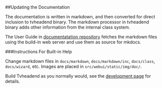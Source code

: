 ##Updating the Documentation 

The documentation is written in markdown, and then converted for
direct inclusion to tvheadend binary. The markdown processor in
tvheadend binary adds other information from the internal
class system.

The User Guide
in [documentatation repository](https://github.com/tvheadend/tvheadend-documentation)
fetches the markdown files using the build-in web server and use
them as source for mkdocs.

###Instructions For Built-in Help

Change markdown files in `docs/markdown`, `docs/markdown/inc`, `docs/class`, `docs/wizard`, etc.
Images are placed in `src/webui/static/img/doc/`.

Build Tvheadend as you normally would, see the [development page](https://tvheadend.org/projects/tvheadend/wiki/Development) for details.

